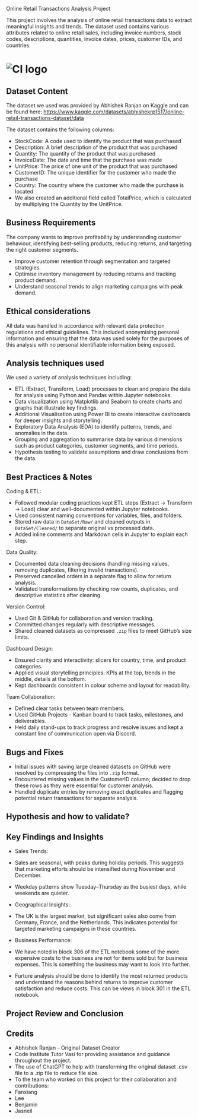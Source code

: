 Online Retail Transactions Analysis Project


This project involves the analysis of online retail transactions data to extract meaningful insights and trends. The dataset used contains various attributes related to online retail sales, including invoice numbers, stock codes, descriptions, quantities, invoice dates, prices, customer IDs, and countries.



# ![CI logo](https://codeinstitute.s3.amazonaws.com/fullstack/ci_logo_small.png)



## Dataset Content
The dataset we used was provided by Abhishek Ranjan on Kaggle and can be found here: https://www.kaggle.com/datasets/abhishekrp1517/online-retail-transactions-dataset/data

The dataset contains the following columns:
- StockCode: A code used to identify the product that was purchased
- Description: A brief description of the product that was purchased
- Quantity: The quantity of the product that was purchased
- InvoiceDate: The date and time that the purchase was made
- UnitPrice: The price of one unit of the product that was purchased
- CustomerID: The unique identifier for the customer who made the purchase
- Country: The country where the customer who made the purchase is located
- We also created an additional field called TotalPrice, which is calculated by multiplying the Quantity by the UnitPrice.


## Business Requirements
The company wants to improve profitability by understanding customer behaviour, identifying best-selling products, reducing returns, and targeting the right customer segments.
- Improve customer retention through segmentation and targeted strategies.
- Optimise inventory management by reducing returns and tracking product demand.
- Understand seasonal trends to align marketing campaigns with peak demand.

## Ethical considerations
All data was handled in accordance with relevant data protection regulations and ethical guidelines. This included anonymising personal information and ensuring that the data was used solely for the purposes of this analysis with no personal identifiable information being exposed. 

## Analysis techniques used
We used a variety of analysis techniques including:
- ETL (Extract, Transform, Load) processes to clean and prepare the data for analysis using Python and Pandas within Jupyter notebooks.
- Data visualization using Matplotlib and Seaborn to create charts and graphs that illustrate key findings.
- Additional Visualisation using Power BI to create interactive dashboards for deeper insights and storytelling.
- Exploratory Data Analysis (EDA) to identify patterns, trends, and anomalies in the data.
- Grouping and aggregation to summarise data by various dimensions such as product categories, customer segments, and time periods.
- Hypothesis testing to validate assumptions and draw conclusions from the data.


## Best Practices & Notes
Coding & ETL:
- Followed modular coding practices kept ETL steps (Extract → Transform → Load) clear and well-documented within Jupyter notebooks.
- Used consistent naming conventions for variables, files, and folders.
- Stored raw data in `DataSet/Raw/` and cleaned outputs in `DataSet/Cleaned/` to separate original vs processed data.
- Added inline comments and Markdown cells in Jupyter to explain each step.

Data Quality:
- Documented data cleaning decisions (handling missing values, removing duplicates, filtering invalid transactions).
- Preserved cancelled orders in a separate flag to allow for return analysis.
- Validated transformations by checking row counts, duplicates, and descriptive statistics after cleaning.

Version Control:
- Used Git & GitHub for collaboration and version tracking.
- Committed changes regularly with descriptive messages.
- Shared cleaned datasets as compressed `.zip` files to meet GitHub’s size limits.

Dashboard Design:
- Ensured clarity and interactivity: slicers for country, time, and product categories.
- Applied visual storytelling principles: KPIs at the top, trends in the middle, details at the bottom.
- Kept dashboards consistent in colour scheme and layout for readability.

Team Collaboration:
- Defined clear tasks between team members.
- Used GitHub Projects - Kanban board to track tasks, milestones, and deliverables.
- Held daily stand-ups to track progress and resolve issues and kept a constant line of communication open via Discord.

## Bugs and Fixes
- Initial issues with saving large cleaned datasets on GitHub were resolved by compressing the files into `.zip` format.
- Encountered missing values in the CustomerID column; decided to drop these rows as they were essential for customer analysis.
- Handled duplicate entries by removing exact duplicates and flagging potential return transactions for separate analysis.

## Hypothesis and how to validate?



## Key Findings and Insights
- Sales Trends:
- Sales are seasonal, with peaks during holiday periods. This suggests that marketing efforts should be intensified during November and December.
- Weekday patterns show Tuesday–Thursday as the busiest days, while weekends are quieter.

- Geographical Insights:
- The UK is the largest market, but significant sales also come from Germany, France, and the Netherlands. This indicates potential for targeted marketing campaigns in these countries.

- Business Performance:
- We have noted in block 306 of the ETL notebook some of the more expensive costs to the business are not for items sold but for business expenses. This is something the business may want to look into further.
- Furture analysis should be done to identify the most returned products and understand the reasons behind returns to improve customer satisfaction and reduce costs. This can be views in block 301 in the ETL notebook.

## Project Review and Conclusion

## Credits
- Abhishek Ranjan - Original Dataset Creator
- Code Institute Tutor Vasi for providing assistance and guidance throughout the project.   
- The use of ChatGPT to help with transforming the original dataset .csv file to a .zip file to reduce file size.
- To the team who worked on this project for their collaboration and contributions:
- Fanxiang
- Lee
- Benjamin
- Jasneil